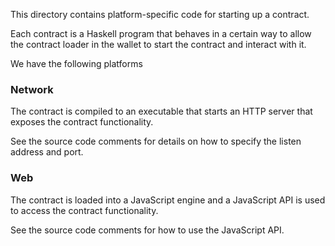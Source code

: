 This directory contains platform-specific code for starting up
a contract.

Each contract is a Haskell program that behaves in a certain way
to allow the contract loader in the wallet to start the contract and
interact with it.

We have the following platforms

### Network

The contract is compiled to an executable that starts an HTTP server
that exposes the contract functionality.

See the source code comments for details on how to specify the listen
address and port.

### Web

The contract is loaded into a JavaScript engine and a JavaScript API
is used to access the contract functionality.

See the source code comments for how to use the JavaScript API.
